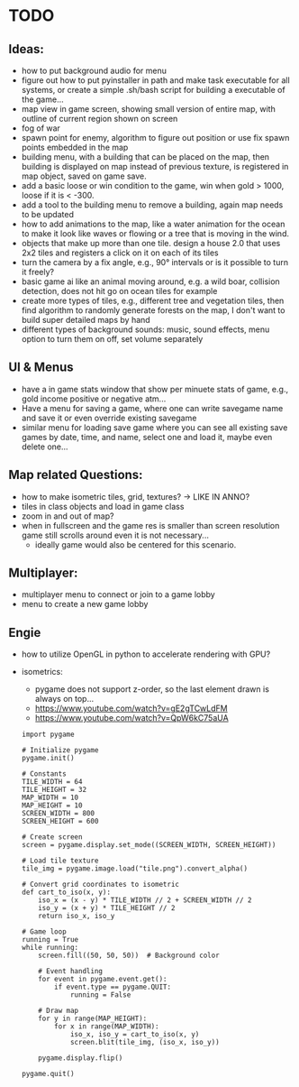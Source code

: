 # TODO

## Ideas:

* how to put background audio for menu
* figure out how to put pyinstaller in path and make task executable for all systems, or create a simple .sh/bash script for building a executable of the game...
* map view in game screen, showing small version of entire map, with outline of current region shown on screen 
* fog of war
* spawn point for enemy, algorithm to figure out position or use fix spawn points embedded in the map
* building menu, with a building that can be placed on the map, then building is displayed on map instead of previous texture, is registered in map object, saved on game save.
* add a basic loose or win condition to the game, win when gold > 1000, loose if it is < -300.
* add a tool to the building menu to remove a building, again map needs to be updated 
* how to add animations to the map, like a water animation for the ocean to make it look like waves or flowing or a tree that is moving in the wind.
* objects that make up more than one tile. design a house 2.0 that uses 2x2 tiles and registers a click on it on each of its tiles
* turn the camera by a fix angle, e.g., 90° intervals or is it possible to turn it freely?
* basic game ai like an animal moving around, e.g. a wild boar, collision detection, does not hit go on ocean tiles for example 
* create more types of tiles, e.g., different tree and vegetation tiles, then find algorithm to randomly generate forests on the map, I don't want to build super detailed maps by hand 
* different types of background sounds: music, sound effects, menu option to turn them on off, set volume separately 

## UI & Menus

* have a in game stats window that show per minuete stats of game, e.g., gold income positive or negative atm...
* Have a menu for saving a game, where one can write savegame name and save it or even override existing savegame
* similar menu for loading save game where you can see all existing save games by date, time, and name, select one and load it, maybe even delete one...

## Map related Questions:

* how to make isometric tiles, grid, textures? -> LIKE IN ANNO?
* tiles in class objects and load in game class
* zoom in and out of map?
* when in fullscreen and the game res is smaller than screen resolution game still scrolls around even it is not necessary...
    * ideally game would also be centered for this scenario.

## Multiplayer:

* multiplayer menu to connect or join to a game lobby
* menu to create a new game lobby 

## Engie

* how to utilize OpenGL in python to accelerate rendering with GPU?
* isometrics:
    * pygame does not support z-order, so the last element drawn is always on top...
    * https://www.youtube.com/watch?v=gE2gTCwLdFM
    * https://www.youtube.com/watch?v=QpW6kC75aUA

    ```
    import pygame

    # Initialize pygame
    pygame.init()

    # Constants
    TILE_WIDTH = 64
    TILE_HEIGHT = 32
    MAP_WIDTH = 10
    MAP_HEIGHT = 10
    SCREEN_WIDTH = 800
    SCREEN_HEIGHT = 600

    # Create screen
    screen = pygame.display.set_mode((SCREEN_WIDTH, SCREEN_HEIGHT))

    # Load tile texture
    tile_img = pygame.image.load("tile.png").convert_alpha()

    # Convert grid coordinates to isometric
    def cart_to_iso(x, y):
        iso_x = (x - y) * TILE_WIDTH // 2 + SCREEN_WIDTH // 2
        iso_y = (x + y) * TILE_HEIGHT // 2
        return iso_x, iso_y

    # Game loop
    running = True
    while running:
        screen.fill((50, 50, 50))  # Background color

        # Event handling
        for event in pygame.event.get():
            if event.type == pygame.QUIT:
                running = False

        # Draw map
        for y in range(MAP_HEIGHT):
            for x in range(MAP_WIDTH):
                iso_x, iso_y = cart_to_iso(x, y)
                screen.blit(tile_img, (iso_x, iso_y))

        pygame.display.flip()

    pygame.quit()

    ```